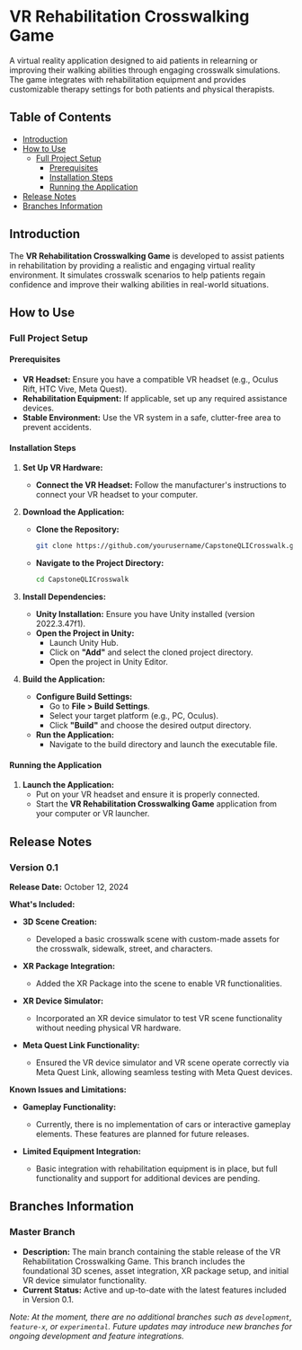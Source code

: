 # VR Rehabilitation Crosswalking Game

A virtual reality application designed to aid patients in relearning or improving their walking abilities through engaging crosswalk simulations. The game integrates with rehabilitation equipment and provides customizable therapy settings for both patients and physical therapists.

## Table of Contents

- [Introduction](#introduction)
- [How to Use](#how-to-use)
  - [Full Project Setup](#full-project-setup)
    - [Prerequisites](#prerequisites)
    - [Installation Steps](#installation-steps)
    - [Running the Application](#running-the-application)
- [Release Notes](#release-notes)
- [Branches Information](#branches-information)

## Introduction

The **VR Rehabilitation Crosswalking Game** is developed to assist patients in rehabilitation by providing a realistic and engaging virtual reality environment. It simulates crosswalk scenarios to help patients regain confidence and improve their walking abilities in real-world situations.

## How to Use

### Full Project Setup

#### Prerequisites

- **VR Headset:** Ensure you have a compatible VR headset (e.g., Oculus Rift, HTC Vive, Meta Quest).
- **Rehabilitation Equipment:** If applicable, set up any required assistance devices.
- **Stable Environment:** Use the VR system in a safe, clutter-free area to prevent accidents.

#### Installation Steps

1. **Set Up VR Hardware:**
   - **Connect the VR Headset:** Follow the manufacturer's instructions to connect your VR headset to your computer.

2. **Download the Application:**
   - **Clone the Repository:**
     ```bash
     git clone https://github.com/yourusername/CapstoneQLICrosswalk.git
     ```
   - **Navigate to the Project Directory:**
     ```bash
     cd CapstoneQLICrosswalk
     ```

3. **Install Dependencies:**
   - **Unity Installation:** Ensure you have Unity installed (version 2022.3.47f1).
   - **Open the Project in Unity:**
     - Launch Unity Hub.
     - Click on **"Add"** and select the cloned project directory.
     - Open the project in Unity Editor.

4. **Build the Application:**
   - **Configure Build Settings:**
     - Go to **File > Build Settings**.
     - Select your target platform (e.g., PC, Oculus).
     - Click **"Build"** and choose the desired output directory.
   - **Run the Application:**
     - Navigate to the build directory and launch the executable file.

#### Running the Application

1. **Launch the Application:**
   - Put on your VR headset and ensure it is properly connected.
   - Start the **VR Rehabilitation Crosswalking Game** application from your computer or VR launcher.


## Release Notes

### **Version 0.1**

**Release Date:** October 12, 2024

**What's Included:**

- **3D Scene Creation:**
  - Developed a basic crosswalk scene with custom-made assets for the crosswalk, sidewalk, street, and characters.
  
- **XR Package Integration:**
  - Added the XR Package into the scene to enable VR functionalities.
  
- **XR Device Simulator:**
  - Incorporated an XR device simulator to test VR scene functionality without needing physical VR hardware.
  
- **Meta Quest Link Functionality:**
  - Ensured the VR device simulator and VR scene operate correctly via Meta Quest Link, allowing seamless testing with Meta Quest devices.

**Known Issues and Limitations:**

- **Gameplay Functionality:**
  - Currently, there is no implementation of cars or interactive gameplay elements. These features are planned for future releases.
  
- **Limited Equipment Integration:**
  - Basic integration with rehabilitation equipment is in place, but full functionality and support for additional devices are pending.

## Branches Information

### **Master Branch**

- **Description:** The main branch containing the stable release of the VR Rehabilitation Crosswalking Game. This branch includes the foundational 3D scenes, asset integration, XR package setup, and initial VR device simulator functionality.
- **Current Status:** Active and up-to-date with the latest features included in Version 0.1.

*Note: At the moment, there are no additional branches such as `development`, `feature-x`, or `experimental`. Future updates may introduce new branches for ongoing development and feature integrations.*

